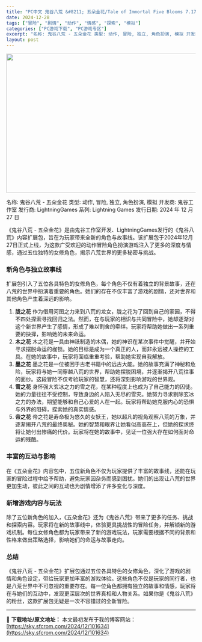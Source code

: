 ```yaml
---
title: "PC中文 鬼谷八荒 &#8211; 五朵金花/Tale of Immortal Five Blooms 7.17G"
date: 2024-12-28
tags: ["冒险", "剧情", "动作", "情感", "探索", "模拟"]
categories: ["PC游戏下载", "PC游戏专区"]
excerpt: "名称: 鬼谷八荒 - 五朵金花 类型: 动作, 冒险, 独立, 角色扮演, 模拟 开发商: 鬼谷工作室 发行商: LightningGames 系列: Lightning Games 发行日期: 2024 年 12 月 27 日 《鬼谷八荒 - 五朵金花》是由鬼谷工作室开发、LightningGam&hellip;"
layout: post
---
```


<img class="aligncenter size-full wp-image-101635" src="https://sky.sfcrom.com/wp-content/uploads/2024/12/2024122810043899.webp" alt="" width="660" height="370" />

名称: 鬼谷八荒 - 五朵金花
类型: 动作, 冒险, 独立, 角色扮演, 模拟
开发商: 鬼谷工作室
发行商: LightningGames
系列: Lightning Games
发行日期: 2024 年 12 月 27 日

《鬼谷八荒 - 五朵金花》是由鬼谷工作室开发、LightningGames发行的《鬼谷八荒》内容扩展包，旨在为玩家带来全新的角色与故事线。该扩展包于2024年12月27日正式上线，为这款广受欢迎的动作冒险角色扮演游戏注入了更多的深度与情感，通过五位独特的女修角色，揭示八荒世界的更多秘密与挑战。
<h3>新角色与独立故事线</h3>
扩展包引入了五位各具特色的女修角色，每个角色不仅有着独立的背景故事，还在八荒的世界中扮演着重要的角色。她们的存在不仅丰富了游戏的剧情，还对世界和其他角色产生着深远的影响。
<ol>
 	<li><strong>胧之花</strong>
作为借用河图之力来到八荒的龙女，胧之花为了回到自己的家园，不得不四处探索寻找回归之法。然而，在与玩家的相识与共同冒险中，她却逐渐对这个新世界产生了感情，形成了难以割舍的牵绊。玩家将帮助她做出一系列重要的抉择，影响她的未来命运。</li>
 	<li><strong>木之花</strong>
木之花是一具由神祇制造的木偶，她的神识在某次事件中觉醒，并开始寻求摆脱命运的枷锁。她的目标是成为一个真正的人，而非永远被人操控的工具。在她的故事中，玩家将面临重重考验，帮助她实现自我解放。</li>
 	<li><strong>墨之花</strong>
墨之花是一位被困于古老书籍中的远古大能。她的故事充满了神秘和危险，玩家将与她一同穿越八荒的世界，帮助她摆脱困境，并逐渐揭开八荒往事的面纱。这段冒险不仅考验玩家的智慧，还将深刻影响游戏的世界观。</li>
 	<li><strong>雪之花</strong>
身怀强大玄冰之力的雪之花，在某种程度上也成为了自己能力的囚徒。她的力量往往不受控制，导致身边的人陷入无尽的雪灾。她努力寻求剔除玄冰之力的办法，期望能够和自己心爱的人在一起。玩家将帮助她克服内心的恐惧与外界的阻碍，探索她的真实情感。</li>
 	<li><strong>帝之花</strong>
帝之花是寿命极为悠久的女妖王，她以超凡的视角观察八荒的万象，并逐渐揭开八荒的最终奥秘。她的智慧和眼界让她看似高高在上，但她的探求终将让她付出惨痛的代价。玩家将在她的故事中，见证一位强大存在如何面对命运的残酷。</li>
</ol>
<h3>丰富的互动与影响</h3>
在《五朵金花》内容包中，五位新角色不仅为玩家提供了丰富的故事线，还能在玩家的冒险过程中给予帮助，避免玩家因杂务而感到困扰。她们的出现让八荒的世界更加生动，彼此之间的互动也为剧情增添了许多变化与深度。
<h3>新增游戏内容与玩法</h3>
除了五位新角色的加入，《五朵金花》还为《鬼谷八荒》带来了更多的任务、挑战和探索内容。玩家将在新的故事线中，体验更具挑战性的冒险任务，并解锁新的游戏机制。每位女修角色都为玩家带来了新的游戏玩法，玩家需要根据不同的背景和性格来做出策略选择，影响她们的命运与故事走向。
<h3>总结</h3>
《鬼谷八荒 - 五朵金花》扩展包通过五位各具特色的女修角色，深化了游戏的剧情和角色设定，带给玩家更加丰富的游戏体验。这些角色不仅是玩家的同行者，也是八荒世界中不可忽视的重要存在。每一位角色都拥有独立的故事和情感，玩家将在与她们的互动中，发现更深层次的世界真相和人物关系。如果你是《鬼谷八荒》的粉丝，这款扩展包无疑是一次不容错过的全新冒险。

---
📖 **下载地址/原文地址：** 本文最初发布于我的博客网站：[https://sky.sfcrom.com/2024/12/101634](https://sky.sfcrom.com/2024/12/101634)
